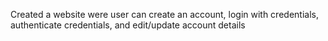 Created a website were user can create an account, login with credentials, authenticate credentials, and edit/update account details

